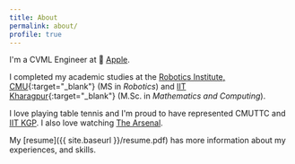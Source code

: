```yaml
---
title: About
permalink: about/
profile: true
---
```


I'm a CVML Engineer at  [Apple](https://youtu.be/TX9qSaGXFyg). 

I completed my academic studies at the [Robotics Institute, CMU](https://www.ri.cmu.edu/){:target="_blank"} (MS in *Robotics*) and [IIT Kharagpur](http://www.iitkgp.ac.in){:target="_blank"} (M.Sc. in *Mathematics and Computing*).

I love playing table tennis and I'm proud to have represented CMUTTC and [IIT KGP](https://wiki.metakgp.org/w/Table_Tennis). I also love watching [The Arsenal](https://youtu.be/vgiR0WYgZKg).

My [resume]({{ site.baseurl }}/resume.pdf) has more information about my experiences, and skills.
